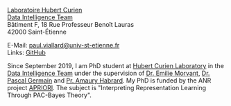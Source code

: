 [Laboratoire Hubert Curien](https://laboratoirehubertcurien.univ-st-etienne.fr/en/index.html)  
[Data Intelligence Team](https://laboratoirehubertcurien.univ-st-etienne.fr/en/teams/data-intelligence.html)  
Bâtiment F, 18 Rue Professeur Benoît Lauras  
42000 Saint-Étienne

E-Mail: [paul.viallard@univ-st-etienne.fr](mailto:paul.viallard@univ-st-etienne.fr)  
Links: [GitHub](https://github.com/paulviallard)  

Since September 2019, I am PhD student at [Hubert Curien Laboratory](https://laboratoirehubertcurien.univ-st-etienne.fr/en/teams/data-intelligence.html) in the [Data Intelligence Team](https://laboratoirehubertcurien.univ-st-etienne.fr/en/teams/data-intelligence.html) under the supervision of [Dr. Emilie Morvant](https://perso.univ-st-etienne.fr/me63854h/), [Dr. Pascal Germain](http://chercheurs.lille.inria.fr/pgermain/) and [Pr. Amaury Habrard](https://perso.univ-st-etienne.fr/habrarda/). My PhD is funded by the ANR project [APRIORI](https://project.inria.fr/apriori/). The subject is "Interpreting Representation Learning Through PAC-Bayes Theory".
